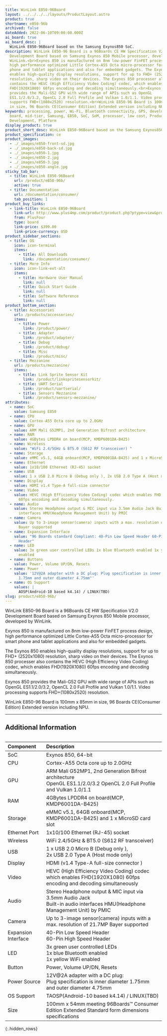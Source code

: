 ```yaml
---
title: WinLink E850-96Board
layout: ../../../../layouts/ProductLayout.astro
product: true
shortname: e850-96b
archived: false
dateAdded: 2022-06-10T09:00:00.000Z
ai_board: true
ai_board_desc: |
  WinLink E850-96Board based on the Samsung Exynos850 SoC.
description: WinLink E850-96 Board is a 96Boards CE HW Specification V2.0
  Development Board based on Samsung Exynos 850 Mobile processor, developed by
  WinLink.<br>Exynos 850 is manufactured on 8nm low-power FinFET process design,
  high performance optimized Little Cortex-A55 Octa micro-processor for smart
  phone and tablet applications and also for embedded gadgets. The Exynos 850
  enables high-quality display resolutions, support for up to FHD+ (2520x1080)
  resolution, sharp video on their devices. The Exynos 850 processer also
  contains the HEVC (High Efficiency Video Coding) codec, which enables
  FHD(1920X1080) 60fps encoding and decoding simultaneously.<br>Exynos 850
  provides the Mali-G52 GPU with wide range of APIs such as OpenGL
  ES1.1/2.0/3.2, OpenCL 2.0 Full Profile and Vulkan 1.0/1.1. Video processing
  supports FHD+(1080x2520) resolution.<br>WinLink E850-96 Board is 100mm x 85mm
  in size, 96 Boards CE(Consumer Edition) Extended version including NPU.
keywords: processing, power, Wi-Fi, Bluetooth connectivity, GPS, development,
  board, mid-tier, Samsung, E850, SoC, SoM, processor, low cost, Product,
  Development, Platform
display_product: true
product_short_desc: WinLink E850-96Board based on the Samsung Exynos850 SoC
product_specification: ce
product_images:
  - ./_images/e850-front-sd.jpg
  - ./_images/e850-back-sd.jpg
  - ./_images/e850-1.jpg
  - ./_images/e850-2.jpg
  - ./_images/e850-3.jpg
  - ./_images/e850-angle.jpg
sticky_tab_bar:
  - title: WinLink E850-96Board
    url: /product/e850-96b/
    active: true
  - title: Documentation
    url: /documentation/consumer/
    tab_position: 1
product_buy_links:
  - link-title: WinLink E850-96Board
    link-url: http://www.plus4mp.com/product/product.php?ptype=view&prdcode=2210130001&catcode=10000000
    from: PlusFour
    type: board
    link-price: $399.00
    link-price-currency: USD
product_sidebar_sections:
  - title: OS
    icon: icon-terminal
    items:
      - title: All Downloads
        link: /documentation/consumer/
  - title: More Info
    icon: icon-link-ext-alt
    items:
      - title: Hardware User Manual
        link: null
      - title: Quick Start Guide
        link: null
      - title: Software Reference
        link: null
product_bottom_section:
  - title: Accessories
    url: /products/accessories/
    items:
      - title: Power
        link: /product/power/
      - title: Adapter
        link: /product/adapter/
      - title: Debug
        link: /product/debug/
      - title: Misc
        link: /product/misc/
  - title: Mezzanine
    url: /products/mezzanine/
    items:
      - title: Link Sprite Sensor Kit
        link: /product/linkspritesensorkit/
      - title: UART Serial
        link: /product/uartserial/
      - title: Sensors Mezzanine
        link: /product/sensors-mezzanine/
attributes:
  - name: SoC
    value: Samsung E850
  - name: CPU
    value: Cortex-A55 Octa core up to 2.0GHz
  - name: GPU
    value: ARM Mali G52MP1, 2nd Generation Bifrost architecture
  - name: RAM
    value: 4GBytes LPDDR4 on board(MCP, KMDP6001DA-B425)
  - name: Wireless
    value: "WiFi 2.4/5GHz & BT5.0 (S612 RF transceiver) "
  - name: Storage
    value: eMMC v5.1, 64GB onboard(MCP, KMDP6001DA-B425) and 1 x MicroSD card slot
  - name: Ethernet
    value: 1x10/100 Ethernet (RJ-45) socket
  - name: USB
    value: 1 x USB 2.0 Micro B (Debug only ), 2x USB 2.0 Type A (Host mode only),
  - name: Display
    value: HDMI v1.4 Type-A full-size connector
  - name: Video
    value: HEVC (High Efficiency Video Coding) codec which enables FHD(1920X1080)
      60fps encoding and decoding simultaneously.
  - name: Audio
    value: Stereo Headphone output & MIC input via 3.5mm Audio Jack Built-in audio
      interfaces HMU(Headphone Management Unit) by PMIC
  - name: Camera
    value: Up to 3-image sensor(camera) inputs with a max. resolution of 21.7MP
      Bayer supported
  - name: Expansion Interface
    value: "96 Boards standard Compliant: 40-Pin Low Speed Header 60-Pin High Speed
      Header"
  - name: LED
    value: 3x green user controlled LEDs 1x blue Bluetooth enabled 1x yellow WiFi
      enabled
  - name: Buttons
    value: Power, Volume UP/DN, Resets
  - name: Power
    value: '12V@2A adapter with a DC plug: Plug specification is inner diameter
      1.75mm and outer diameter 4.75mm"'
  - name: OS Support
    values: |
      AOSP(Android-10 based k4.14) / LINUX(TBD)
slug: product/e850-96b/
---
```

WinLink E850-96 Board is a 96Boards CE HW Specification V2.0 Development Board based on Samsung Exynos 850 Mobile processor, developed by WinLink.

Exynos 850 is manufactured on 8nm low-power FinFET process design, high performance optimized Little Cortex-A55 Octa micro-processor for smart phone and tablet applications and also for embedded gadgets.

The Exynos 850 enables high-quality display resolutions, support for up to FHD+ (2520x1080) resolution, sharp video on their devices. The Exynos 850 processer also contains the HEVC (High Efficiency Video Coding) codec, which enables
FHD(1920X1080) 60fps encoding and decoding simultaneously.

Exynos 850 provides the Mali-G52 GPU with wide range of APIs such as OpenGL ES1.1/2.0/3.2, OpenCL 2.0 Full Profile and Vulkan 1.0/1.1. Video processing supports FHD+(1080x2520) resolution.

WinLink E850-96 Board is 100mm x 85mm in size, 96 Boards CE(Consumer Edition) Extended version including NPU.

***

## Additional Information
<div style="overflow-x:scroll;" markdown="1">

|   Component          |   Description                                                                                                                  |
|:---------------------|:-------------------------------------------------------------------------------------------------------------------------------|
|  SoC                 | Exynos 850, 64-bit                                                                                                             |
|  CPU                 | Cortex-A55 Octa core up to 2.0GHz                                                                                              |
|  GPU                 | ARM Mali G52MP1, 2nd Generation Bifrost architecture <br>  OpenGL ES1.1/2.0/3.2 OpenCL 2.0 Full Profile and Vulkan 1.0/1.1     |
|  RAM                 | 4GBytes LPDDR4 on board(MCP, KMDP6001DA-B425)                                                                                  |
|  Storage             | eMMC v5.1, 64GB onboard(MCP, KMDP6001DA-B425) and 1 x MicroSD card slot                                                        |
|  Ethernet Port       | 1x10/100 Ethernet (RJ-45) socket                                                                                               |
|  Wireless            | WiFi 2.4/5GHz & BT5.0 (S612 RF transceiver)                                                                                    |
|  USB                 | 1 x USB 2.0 Micro B (Debug only ), <br> 2x USB 2.0 Type A (Host mode only)                                                     |
|  Display             | HDMI (v1.4 Type-A full-size connector )                                                                                        |
|  Video               | HEVC (High Efficiency Video Coding) codec which enables FHD(1920X1080) 60fps encoding and decoding simultaneously              |
|  Audio               | Stereo Headphone output & MIC input via 3.5mm Audio Jack <br> Built-in audio interfaces HMU(Headphone Management Unit) by PMIC |
|  Camera              | Up to 3-image sensor(camera) inputs with a max. resolution of 21.7MP Bayer supported                                           |
|  Expansion Interface | 40-Pin Low Speed Header <br> 60-Pin High Speed Header                                                                          |
|  LED                 | 3x green user controlled LEDs <br> 1x blue Bluetooth enabled <br> 1x yellow WiFi enabled                                       |
|  Button              | Power, Volume UP/DN, Resets                                                                                                    |
|  Power Source        | 12V@2A adapter with a DC plug:<br>Plug specification is inner diameter 1.75mm and outer diameter 4.75mm                        |
|  OS Support          | TAOSP(Android-10 based k4.14) / LINUX(TBD)                                                                                     |
|  Size                | 100mm x 54mm meeting 96Boards™ Consumer Edition Extended Standard form dimensions specifications                               |
{:.hidden_rows}
</div>

